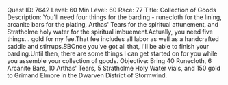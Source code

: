 Quest ID: 7642
Level: 60
Min Level: 60
Race: 77
Title: Collection of Goods
Description: You'll need four things for the barding - runecloth for the lining, arcanite bars for the plating, Arthas' Tears for the spiritual attunement, and Stratholme holy water for the spiritual imbuement.Actually, you need five things... gold for my fee.That fee includes all labor as well as a handcrafted saddle and stirrups.$B$BOnce you've got all that, I'll be able to finish your barding.Until then, there are some things I can get started on for you while you assemble your collection of goods.
Objective: Bring 40 Runecloth, 6 Arcanite Bars, 10 Arthas' Tears, 5 Stratholme Holy Water vials, and 150 gold to Grimand Elmore in the Dwarven District of Stormwind.

